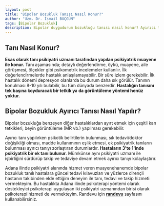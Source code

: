 ```yaml
---
layout: post
title: "Bipolar Bozukluk Tanısı Nasıl Konur?"
author: "Uzm. Dr. İsmail BUÇGÜN"
tags: [Bipolar Bozukluk]
description: Bipolar duygudurum bozukluğu tanısı nasıl konur? Ayırıcı tanısı nasıl yapılır?
---
```


## Tanı Nasıl Konur?
**Esas olarak tanı psikiyatri uzmanı tarafından yapılan psikiyatrik muayene ile konur.** Tanı aşamasında; detaylı değerlendirme, öykü, muayene, aile görüşmesi, ölçekler gibi psikometrik incelemeler kullanılır.
İlk değerlendirmelerde hastalık anlaşılamayabilir. Bir süre izlem gerekebilir. İlk hastalık dönemi depresyon olanlarda bu durum daha sık görülür. Tanının konulması 8-10 yılı bulabilir, bu tüm dünyada benzerdir. **Hastalığın tanısını tek başına koyduracak bir tetkik ya da görüntüleme yöntemi henüz yoktur.**

## Bipolar Bozukluk Ayırıcı Tanısı Nasıl Yapılır?

Bipolar bozukluğa benzeyen diğer hastalıklardan ayırt etmek için çeşitli kan tetkikleri, beyin görüntüleme (MR vb.) yapılması gerekebilir.

Ayırıcı tanı yapılırken psikotik belirtilerin bulunması, sık tedavi/doktor değişikliği olması, madde kullanımının eşlik etmesi, ek psikiyatrik tanıların bulunması ayırıcı tanıyı zorlaştıran durumlardır. **Hastaların 3'te 1'inde psikiyatrik bir ek tanı bulunur.** Mümkünse aynı psikiyatri uzmanı ile işbirliğini sürdürüp takip ve tedaviye devam etmek ayırıcı tanıyı kolaylaştırır.

Adana ilinde psikiyatri alanında hizmet veren muayenehanemde bipolar bozukluk tanılı hastalara güncel tedavi kılavuzları ve yüzlerce dirençli hastanın takibinden elde ettiğim deneyim ile tanı, tedavi ve takip hizmeti vermekteyim. Bu hastalıkta Adana ilinde psikoterapi yöntemi olarak destekleyici psikoterapi uygulayan iki psikiyatri uzmanından birisi olarak psikoterapi hizmeti de vermekteyim.  Randevu için **[randevu](/randevu)** sayfasını kullanabilirsiniz.